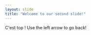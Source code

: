 ```yaml
---
layout: slide
title: "Welcome to our second slide!"
---
```

C'est top !
Use the left arrow to go back!
